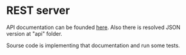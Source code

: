 # REST server

API documentation can be founded [here](https://app.swaggerhub.com/apis-docs/mementomorri/REST_API_for_toplist_of_students/1.0.0).
Also there is resolved JSON version at "api" folder.

Sourse code is implementing that documentation and run some tests.